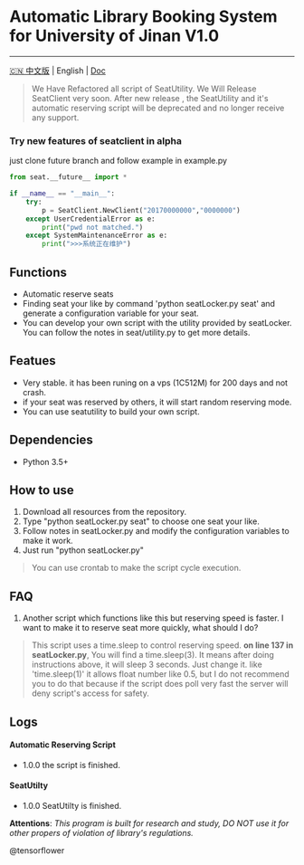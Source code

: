 # Automatic Library Booking System for University of Jinan V1.0
---  

[🇨🇳 中文版](./README_Zh.md) | English | [Doc](./seat/docs/build/index.html)

> We Have Refactored all script of SeatUtility. We Will Release SeatClient very soon. After new release , the SeatUtility and it's automatic reserving script
> will be deprecated and no longer receive any support.

### Try new features of seatclient in alpha
just clone future branch and follow example in example.py
``` python
from seat.__future__ import *

if __name__ == "__main__":
    try:
        p = SeatClient.NewClient("20170000000","0000000")
    except UserCredentialError as e:
        print("pwd not matched.")
    except SystemMaintenanceError as e:
        print(">>>系统正在维护")
```


## Functions
  * Automatic reserve seats
  * Finding seat your like by command 'python seatLocker.py seat' and generate a configuration variable for your seat.
  * You can develop your own script with the utility provided by seatLocker. You can follow the notes in seat/utility.py to get more details.

## Featues
  * Very stable. it has been runing on a vps (1C512M) for 200 days and not crash.
  * if your seat was reserved by others, it will start random reserving mode.
  * You can use seatutility to build your own script.

## Dependencies
  * Python 3.5+

## How to use 
  1. Download all resources from the repository.
  2. Type "python seatLocker.py seat" to choose one seat your like.
  3. Follow notes in seatLocker.py and modify the configuration variables to make it work.
  4. Just run "python seatLocker.py"
  > You can use crontab to make the script cycle execution.

## FAQ
   1. Another script which functions like this but reserving speed is faster. I want to make it to reserve seat more quickly, what should I do?
   > This script uses a time.sleep to control reserving speed. **on line 137 in seatLocker.py**, You will find a time.sleep(3). It means after doing instructions above, it will sleep 3 seconds. Just change it. like 'time.sleep(1)' it allows float number like 0.5, but I do not recommend you to do that because if the script does poll very fast the server will deny script's access for safety.  

## Logs

#### Automatic Reserving Script
 * 1.0.0 the script is finished.


#### SeatUtilty
 * 1.0.0 SeatUtilty is finished.






**Attentions**:
*_This program is built for research and study, DO NOT use it for other propers of violation of library's regulations._*



@tensorflower
  
